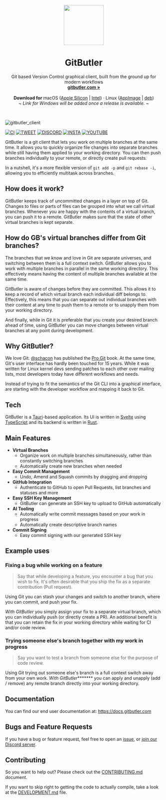 <p align="center">
  <p align="center">
   <img width="128px" src="gitbutler-app/icons/128x128@2x.png" />
  </p>
	<h1 align="center"><b>GitButler</b></h1>
	<p align="center">
		Git based Version Control graphical client, built from the ground up for modern workflows
    <br />
    <a href="https://gitbutler.com"><strong>gitbutler.com »</strong></a>
    <br />
    <br />
    <b>Download for </b>
    macOS (<a href="https://app.gitbutler.com/downloads/release/darwin/aarch64/dmg">Apple Silicon</a> |
      <a href="https://app.gitbutler.com/downloads/release/darwin/x86_64/dmg">Intel</a>) ·
		Linux (<a href="https://app.gitbutler.com/downloads/release/linux/x86_64/gz">AppImage</a> |
       <a href="https://app.gitbutler.com/downloads/release/linux/x86_64/deb">deb</a>)
    <br />
    <i>~ Link for Windows will be added once a release is available. ~</i>
  </p>
</p>

<br/>

![gitbutler_client](https://github.com/gitbutlerapp/gitbutler/assets/70/89466226-fc0b-4d42-951c-67d95590e00c)

[![CI][s0]][l0] [![TWEET][s1]][l1] [![DISCORD][s2]][l2] [![INSTA][s3]][l3] [![YOUTUBE][s5]][l5]

[s0]: https://github.com/gitbutlerapp/gitbutler/actions/workflows/push.yaml/badge.svg
[l0]: https://github.com/gitbutlerapp/gitbutler/actions/workflows/push.yaml
[s1]: https://img.shields.io/badge/Twitter-black?logo=x&logoColor=white
[l1]: https://twitter.com/intent/follow?screen_name=gitbutler
[s2]: https://img.shields.io/discord/1060193121130000425?label=Discord&color=5865F2
[l2]: https://discord.gg/MmFkmaJ42D
[s3]: https://img.shields.io/badge/Instagram-E4405F?logo=instagram&logoColor=white
[l3]: https://instagram.com/gitbutlerapp
[s5]: https://img.shields.io/youtube/channel/subscribers/UCQiEMslIPy6ylW_TJXZ7nUQ
[l5]: https://www.youtube.com/@gitbutlerapp

GitButler is a git client that lets you work on multiple branches at the same time.
It allows you to quickly organize file changes into separate branches while still having them applied to your working directory.
You can then push branches individually to your remote, or directly create pull requests.

In a nutshell, it's a more flexible version of `git add -p` and `git rebase -i`, allowing you to efficiently multitask across branches.

## How does it work?

GitButler keeps track of uncommitted changes in a layer on top of Git. Changes to files or parts of files can be grouped into what we call virtual branches. Whenever you are happy with the contents of a virtual branch, you can push it to a remote. GitButler makes sure that the state of other virtual branches is kept separate.

## How do GB's virtual branches differ from Git branches?

The branches that we know and love in Git are separate universes, and switching between them is a full context switch. GitButler allows you to work with multiple branches in parallel in the same working directory. This effectively means having the content of multiple branches available at the same time.

GitButler is aware of changes before they are committed. This allows it to keep a record of which virtual branch each individual diff belongs to. Effectively, this means that you can separate out individual branches with their content at any time to push them to a remote or to unapply them from your working directory.

And finally, while in Git it is preferable that you create your desired branch ahead of time, using GitButler you can move changes between virtual branches at any point during development.

## Why GitButler?

We love Git. [@schacon](https://github.com/schacon) has published the [Pro Git](https://git-scm.com/book/en/v2) book. At the same time, Git's user interface has hardly been touched for 15 years. While it was written for Linux kernel devs sending patches to each other over mailing lists, most developers today have different workflows and needs.

Instead of trying to fit the semantics of the Git CLI into a graphical interface, are starting with the developer workflow and mapping it back to Git.

## Tech

GitButler is a [Tauri](https://tauri.app/)-based application. Its UI is written in [Svelte](https://svelte.dev/) using [TypeScript](https://www.typescriptlang.org) and its backend is written in [Rust](https://www.rust-lang.org/).

## Main Features

- **Virtual Branches**
  - Organize work on multiple branches simultaneously, rather than constantly switching branches
  - Automatically create new branches when needed
- **Easy Commit Management**
  - Undo, Amend and Squash commits by dragging and dropping
- **GitHub Integration**
  - Authenticate to GitHub to open Pull Requests, list branches and statuses and more
- **Easy SSH Key Management**
  - GitButler can generate an SSH key to upload to GitHub automatically
- **AI Tooling**
  - Automatically write commit messages based on your work in progress
  - Automatically create descriptive branch names
- **Commit Signing**
  - Easy commit signing with our generated SSH key

## Example uses

### Fixing a bug while working on a feature

> Say that while developing a feature, you encounter a bug that you wish to fix. It's often desirable that you ship the fix as a separate contribution (Pull request).

Using Git you can stash your changes and switch to another branch, where you can commit, and push your fix.

*With GitButler* you simply assign your fix to a separate virtual branch, which you can individually push (or directly create a PR). An additional benefit is that you can retain the fix in your working directory while waiting for CI and/or code review.

### Trying someone else's branch together with my work in progress

> Say you want to test a branch from someone else for the purpose of code review.

Using Git trying out someone else's branch is a full context switch away from your own work.
*With GitButler******** you can apply and unapply (add / remove) any remote branch directly into your working directory.

## Documentation

You can find our end user documentation at: https://docs.gitbutler.com

## Bugs and Feature Requests

If you have a bug or feature request, feel free to open an [issue](https://github.com/gitbutlerapp/gitbutler/issues/new),
or [join our Discord server](https://discord.gg/wDKZCPEjXC).

## Contributing

So you want to help out? Please check out the [CONTRIBUTING.md](CONTRIBUTING.md)
document.

If you want to skip right to getting the code to actually compile, take a look
at the [DEVELOPMENT.md](DEVELOPMENT.md) file.
